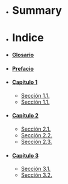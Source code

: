 * # Summary

* # Indice

* #### [Glosario](GLOSSARY.md)
* #### [Prefacio](preface.md)
* #### [Capítulo 1](chapter1.md)

  * [Sección 1.1.](seccion11.md)
  * [Sección 1.1.](seccion12.md)
* #### [Capítulo 2](chapter2.md)

  * [Sección 2.1.](seccion21.md)
  * [Sección 2.2.](seccion22.md)
  * [Sección 2.3.](seccion23.md)
* #### [Capítulo 3](chapter3.md)

  * [Sección 3.1.](seccion31.md)
  * [Sección 3.2.](seccion32.md)



